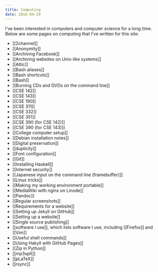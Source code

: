 ```yaml
---
title: Computing
date: 2016-04-29
---
```


I've been interested in computers and computer science for a long time.
Below are some pages on computing that I've written for this site:

- [[2channel]]
- [[Anonymity]]
- [[Archiving Facebook]]
- [[Archiving websites on Unix-like systems]]
- [[Attic]]
- [[Bash aliases]]
- [[Bash shortcuts]]
- [[Bash]]
- [[Burning CDs and DVDs on the command line]]
- [[CSE 142]]
- [[CSE 143]]
- [[CSE 190]]
- [[CSE 311]]
- [[CSE 332]]
- [[CSE 351]]
- [[CSE 390 (for CSE 142)]]
- [[CSE 390 (for CSE 143)]]
- [[College computer setup]]
- [[Debian installation notes]]
- [[Digital preservation]]
- [[duplicity]]
- [[Font configuration]]
- [[Git]]
- [[Installing Haskell]]
- [[Internet security]]
- [[Japanese input on the command line (framebuffer)]]
- [[Linux tricks]]
- [[Making my working environment portable]]
- [[MediaWiki with nginx on Linode]]
- [[Pandoc]]
- [[Regular screenshots]]
- [[Requirements for a website]]
- [[Setting up Jekyll on GitHub]]
- [[Setting up a website]]
- [[Single source publishing]]
- [[software I use]], which lists software I use, including [[Firefox]] and [[Vim]]
- [[Useful shell commands]]
- [[Using Hakyll with GitHub Pages]]
- [[Zip in Python]]
- [[mp3splt]]
- [[pLaTeX]]
- [[rsync]]
